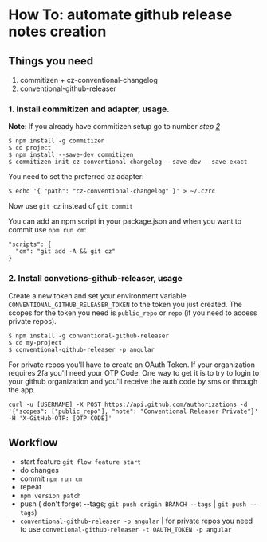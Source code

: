 # How To: automate github release notes creation

## Things you need

1. commitizen + cz-conventional-changelog
2. conventional-github-releaser

### 1. Install commitizen and adapter, usage.
**Note**: If you already have commitizen setup go to number *step [2](#workflow)*

```
$ npm install -g commitizen
$ cd project
$ npm install --save-dev commitizen
$ commitizen init cz-conventional-changelog --save-dev --save-exact
```

You need to set the preferred cz adapter:

```
$ echo '{ "path": "cz-conventional-changelog" }' > ~/.czrc
```

Now use `git cz` instead of `git commit`

You can add an npm script in your package.json and when you want to commit use `npm run cm`:

```
"scripts": {
  "cm": "git add -A && git cz"
}
```

### 2. Install convetions-github-releaser, usage

Create a new token and set your environment variable `CONVENTIONAL_GITHUB_RELEASER_TOKEN` to the token you just created. The scopes for the token you need is `public_repo` or `repo` (if you need to access private repos).

```
$ npm install -g conventional-github-releaser
$ cd my-project
$ conventional-github-releaser -p angular
```

For private repos you'll have to create an OAuth Token. If your organization requires 2fa you'll need your OTP Code. One way to get it is to try to login to your github organization and you'll receive the auth code by sms or through the app.

```
curl -u [USERNAME] -X POST https://api.github.com/authorizations -d '{"scopes": ["public_repo"], "note": "Conventional Releaser Private"}' -H 'X-GitHub-OTP: [OTP CODE]'
```

## Workflow

- start feature `git flow feature start`
- do changes
- commit `npm run cm`
- repeat
- `npm version patch`
- push ( don't forget --tags; `git push origin BRANCH --tags` | `git push --tags`)
- `conventional-github-releaser -p angular` | for private repos you need to use `convetional-github-releaser -t OAUTH_TOKEN -p angular`

